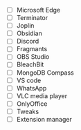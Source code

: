 - [ ] Microsoft Edge
- [ ] Terminator
- [ ] Joplin
- [ ] Obsidian
- [ ] Discord
- [ ] Fragmants
- [ ] OBS Studio
- [ ] BleachBit
- [ ] MongoDB Compass
- [ ] VS code
- [ ] WhatsApp
- [ ] VLC media player
- [ ] OnlyOffice
- [ ] Tweaks
- [ ] Extension manager